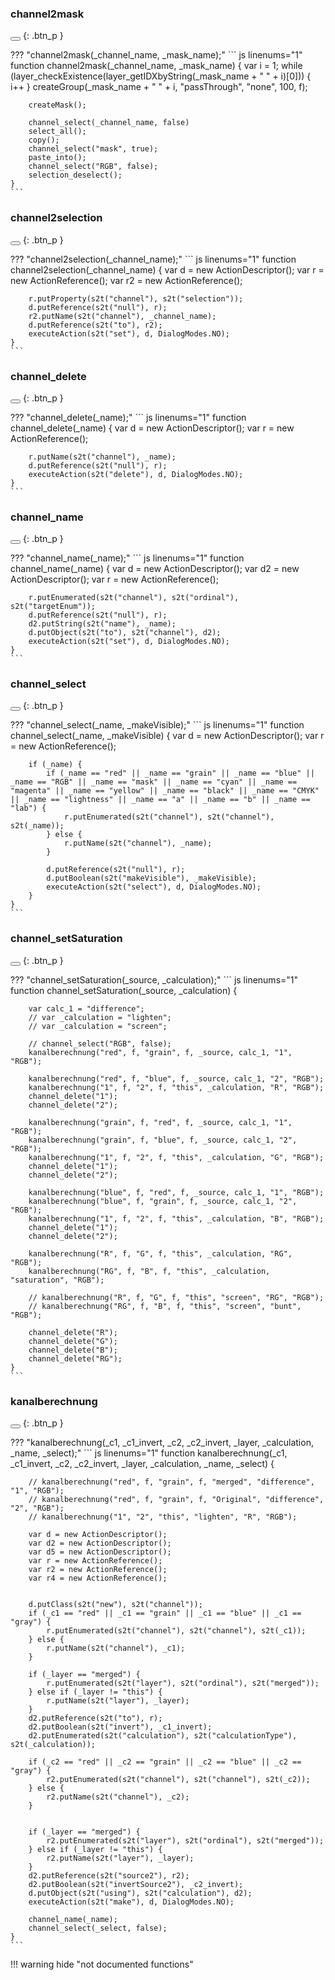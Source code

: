 ### channel2mask

<button class="btn" data-clipboard-text="channel2mask(_channel_name, _mask_name);"></button>
{: .btn_p }

??? "channel2mask(_channel_name, _mask_name);"
    ``` js linenums="1"
    function channel2mask(_channel_name, _mask_name) {
        var i = 1;
        while (layer_checkExistence(layer_getIDXbyString(_mask_name + " " + i)[0])) {
            i++
        }
        createGroup(_mask_name + " " + i, "passThrough", "none", 100, f);
    
        createMask();
    
        channel_select(_channel_name, false)
        select_all();
        copy();
        channel_select("mask", true);
        paste_into();
        channel_select("RGB", false);
        selection_deselect();
    }
    ```

[](file:///Users/simon/Arbeit/GitHub/SimonScript/source/_functions/channel/channel2mask.js)

### channel2selection

<button class="btn" data-clipboard-text="channel2selection(_channel_name);"></button>
{: .btn_p }

??? "channel2selection(_channel_name);"
    ``` js linenums="1"
    function channel2selection(_channel_name) {
        var d = new ActionDescriptor();
        var r = new ActionReference();
        var r2 = new ActionReference();
    
        r.putProperty(s2t("channel"), s2t("selection"));
        d.putReference(s2t("null"), r);
        r2.putName(s2t("channel"), _channel_name);
        d.putReference(s2t("to"), r2);
        executeAction(s2t("set"), d, DialogModes.NO);
    }
    ```

[](file:///Users/simon/Arbeit/GitHub/SimonScript/source/_functions/channel/channel2selection.js)

### channel_delete

<button class="btn" data-clipboard-text="channel_delete(_name);"></button>
{: .btn_p }

??? "channel_delete(_name);"
    ``` js linenums="1"
    function channel_delete(_name) {
        var d = new ActionDescriptor();
        var r = new ActionReference();
    
        r.putName(s2t("channel"), _name);
        d.putReference(s2t("null"), r);
        executeAction(s2t("delete"), d, DialogModes.NO);
    }
    ```

[](file:///Users/simon/Arbeit/GitHub/SimonScript/source/_functions/channel/channel_delete.js)

### channel_name

<button class="btn" data-clipboard-text="channel_name(_name);"></button>
{: .btn_p }

??? "channel_name(_name);"
    ``` js linenums="1"
    function channel_name(_name) {
        var d = new ActionDescriptor();
        var d2 = new ActionDescriptor();
        var r = new ActionReference();
    
        r.putEnumerated(s2t("channel"), s2t("ordinal"), s2t("targetEnum"));
        d.putReference(s2t("null"), r);
        d2.putString(s2t("name"), _name);
        d.putObject(s2t("to"), s2t("channel"), d2);
        executeAction(s2t("set"), d, DialogModes.NO);
    }
    ```

[](file:///Users/simon/Arbeit/GitHub/SimonScript/source/_functions/channel/channel_name.js)

### channel_select

<button class="btn" data-clipboard-text="channel_select(_name, _makeVisible);"></button>
{: .btn_p }

??? "channel_select(_name, _makeVisible);"
    ``` js linenums="1"
    function channel_select(_name, _makeVisible) {
        var d = new ActionDescriptor();
        var r = new ActionReference();
    
        if (_name) {
            if (_name == "red" || _name == "grain" || _name == "blue" || _name == "RGB" || _name == "mask" || _name == "cyan" || _name == "magenta" || _name == "yellow" || _name == "black" || _name == "CMYK" || _name == "lightness" || _name == "a" || _name == "b" || _name == "lab") {
                r.putEnumerated(s2t("channel"), s2t("channel"), s2t(_name));
            } else {
                r.putName(s2t("channel"), _name);
            }
    
            d.putReference(s2t("null"), r);
            d.putBoolean(s2t("makeVisible"), _makeVisible);
            executeAction(s2t("select"), d, DialogModes.NO);
        }
    }
    ```

[](file:///Users/simon/Arbeit/GitHub/SimonScript/source/_functions/channel/channel_select.js)

### channel_setSaturation

<button class="btn" data-clipboard-text="channel_setSaturation(_source, _calculation);"></button>
{: .btn_p }

??? "channel_setSaturation(_source, _calculation);"
    ``` js linenums="1"
    function channel_setSaturation(_source, _calculation) {
    
        var calc_1 = "difference";
        // var _calculation = "lighten";
        // var _calculation = "screen";
    
        // channel_select("RGB", false);
        kanalberechnung("red", f, "grain", f, _source, calc_1, "1", "RGB");
    
        kanalberechnung("red", f, "blue", f, _source, calc_1, "2", "RGB");
        kanalberechnung("1", f, "2", f, "this", _calculation, "R", "RGB");
        channel_delete("1");
        channel_delete("2");
    
        kanalberechnung("grain", f, "red", f, _source, calc_1, "1", "RGB");
        kanalberechnung("grain", f, "blue", f, _source, calc_1, "2", "RGB");
        kanalberechnung("1", f, "2", f, "this", _calculation, "G", "RGB");
        channel_delete("1");
        channel_delete("2");
    
        kanalberechnung("blue", f, "red", f, _source, calc_1, "1", "RGB");
        kanalberechnung("blue", f, "grain", f, _source, calc_1, "2", "RGB");
        kanalberechnung("1", f, "2", f, "this", _calculation, "B", "RGB");
        channel_delete("1");
        channel_delete("2");
    
        kanalberechnung("R", f, "G", f, "this", _calculation, "RG", "RGB");
        kanalberechnung("RG", f, "B", f, "this", _calculation, "saturation", "RGB");
    
        // kanalberechnung("R", f, "G", f, "this", "screen", "RG", "RGB");
        // kanalberechnung("RG", f, "B", f, "this", "screen", "bunt", "RGB");
    
        channel_delete("R");
        channel_delete("G");
        channel_delete("B");
        channel_delete("RG");
    }
    ```

[](file:///Users/simon/Arbeit/GitHub/SimonScript/source/_functions/channel/channel_setSaturation.js)

### kanalberechnung

<button class="btn" data-clipboard-text="kanalberechnung(_c1, _c1_invert, _c2, _c2_invert, _layer, _calculation, _name, _select);"></button>
{: .btn_p }

??? "kanalberechnung(_c1, _c1_invert, _c2, _c2_invert, _layer, _calculation, _name, _select);"
    ``` js linenums="1"
    function kanalberechnung(_c1, _c1_invert, _c2, _c2_invert, _layer, _calculation, _name, _select) {
    
        // kanalberechnung("red", f, "grain", f, "merged", "difference", "1", "RGB");
        // kanalberechnung("red", f, "grain", f, "Original", "difference", "2", "RGB");
        // kanalberechnung("1", "2", "this", "lighten", "R", "RGB");
        
        var d = new ActionDescriptor();
        var d2 = new ActionDescriptor();
        var d5 = new ActionDescriptor();
        var r = new ActionReference();
        var r2 = new ActionReference();
        var r4 = new ActionReference();
    
    
        d.putClass(s2t("new"), s2t("channel"));
        if (_c1 == "red" || _c1 == "grain" || _c1 == "blue" || _c1 == "gray") {
            r.putEnumerated(s2t("channel"), s2t("channel"), s2t(_c1));
        } else {
            r.putName(s2t("channel"), _c1);
        }
    
        if (_layer == "merged") {
            r.putEnumerated(s2t("layer"), s2t("ordinal"), s2t("merged"));
        } else if (_layer != "this") {
            r.putName(s2t("layer"), _layer);
        }
        d2.putReference(s2t("to"), r);
        d2.putBoolean(s2t("invert"), _c1_invert);
        d2.putEnumerated(s2t("calculation"), s2t("calculationType"), s2t(_calculation));
    
        if (_c2 == "red" || _c2 == "grain" || _c2 == "blue" || _c2 == "gray") {
            r2.putEnumerated(s2t("channel"), s2t("channel"), s2t(_c2));
        } else {
            r2.putName(s2t("channel"), _c2);
        }
    
    
        if (_layer == "merged") {
            r2.putEnumerated(s2t("layer"), s2t("ordinal"), s2t("merged"));
        } else if (_layer != "this") {
            r2.putName(s2t("layer"), _layer);
        }
        d2.putReference(s2t("source2"), r2);
        d2.putBoolean(s2t("invertSource2"), _c2_invert);
        d.putObject(s2t("using"), s2t("calculation"), d2);
        executeAction(s2t("make"), d, DialogModes.NO);
    
        channel_name(_name);
        channel_select(_select, false);
    }
    ```

[](file:///Users/simon/Arbeit/GitHub/SimonScript/source/_functions/channel/kanalberechnung.js)

!!! warning hide "not documented functions"
